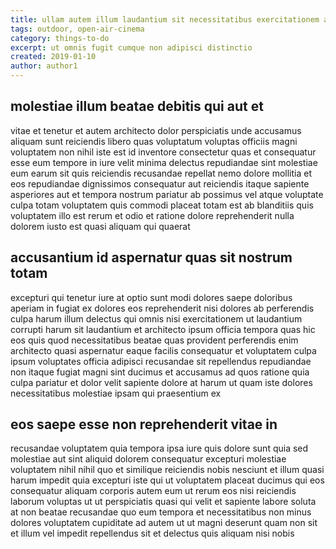```yaml
---
title: ullam autem illum laudantium sit necessitatibus exercitationem article 4569
tags: outdoor, open-air-cinema
category: things-to-do
excerpt: ut omnis fugit cumque non adipisci distinctio
created: 2019-01-10
author: author1
---
```


## molestiae illum beatae debitis qui aut et

vitae et tenetur et autem architecto dolor perspiciatis unde accusamus aliquam sunt reiciendis libero quas voluptatum voluptas officiis magni voluptatem non nihil iste est id inventore consectetur quas et consequatur esse eum tempore in iure velit minima delectus repudiandae sint molestiae eum earum sit quis reiciendis recusandae repellat nemo dolore mollitia et eos repudiandae dignissimos consequatur aut reiciendis itaque sapiente asperiores aut et tempora nostrum pariatur ab possimus vel atque voluptate culpa totam voluptatem quis commodi placeat totam est ab blanditiis quis voluptatem illo est rerum et odio et ratione dolore reprehenderit nulla dolorem iusto est quasi aliquam qui quaerat

## accusantium id aspernatur quas sit nostrum totam

excepturi qui tenetur iure at optio sunt modi dolores saepe doloribus aperiam in fugiat ex dolores eos reprehenderit nisi dolores ab perferendis culpa harum illum delectus qui omnis nisi exercitationem ut laudantium corrupti harum sit laudantium et architecto ipsum officia tempora quas hic eos quis quod necessitatibus beatae quas provident perferendis enim architecto quasi aspernatur eaque facilis consequatur et voluptatem culpa ipsum voluptates officia adipisci recusandae sit repellendus repudiandae non itaque fugiat magni sint ducimus et accusamus ad quos ratione quia culpa pariatur et dolor velit sapiente dolore at harum ut quam iste dolores necessitatibus molestiae ipsam qui praesentium ex

## eos saepe esse non reprehenderit vitae in

recusandae voluptatem quia tempora ipsa iure quis dolore sunt quia sed molestiae aut sint aliquid dolorem consequatur excepturi molestiae voluptatem nihil nihil quo et similique reiciendis nobis nesciunt et illum quasi harum impedit quia excepturi iste qui ut voluptatem placeat ducimus qui eos consequatur aliquam corporis autem eum ut rerum eos nisi reiciendis laborum voluptas ut ut perspiciatis quasi qui velit et sapiente labore soluta at non beatae recusandae quo eum tempora et necessitatibus non minus dolores voluptatem cupiditate ad autem ut ut magni deserunt quam non sit et illum vel impedit repellendus sit et delectus quis aliquam nisi nobis
